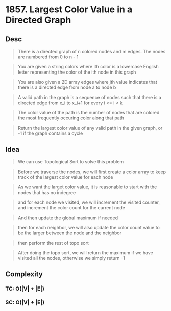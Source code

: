 # 1857. Largest Color Value in a Directed Graph

## Desc

> There is a directed graph of n colored nodes and m edges. The nodes are numbered from 0 to n - 1

> You are given a string colors where ith color is a lowercase English letter representing the color of the ith node in this graph

> You are also given a 2D array edges where jth value indicates that there is a directed edge from node a to node b

> A valid path in the graph is a sequence of nodes such that there is a directed edge from x_i to x_i+1 for every i <= i < k

> The color value of the path is the number of nodes that are colored the most frequently occuring color along that path

> Return the largest color value of any valid path in the given graph, or -1 if the graph contains a cycle

## Idea

> We can use Topological Sort to solve this problem

> Before we traverse the nodes, we will first create a color array to keep track of the largest color value for each node 

> As we want the larget color value, it is reasonable to start with the nodes that has no indegree

> and for each node we visited, we will increment the visited counter, and increment the color count for the current node

> And then update the global maximum if needed

> then for each neighbor, we will also update the color count value to be the larger between the node and the neighbor

> then perform the rest of topo sort

> After doing the topo sort, we will return the maximum if we have visited all the nodes, otherwise we simply return -1

## Complexity

### TC: O(|V| + |E|)
### SC: O(|V| + |E|)